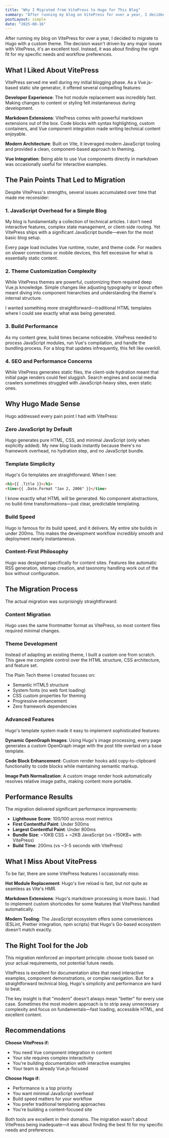 ```yaml
---
title: "Why I Migrated from VitePress to Hugo for This Blog"
summary: "After running my blog on VitePress for over a year, I decided to migrate to Hugo with a custom theme. Here's why I made the switch and what I learned in the process."
postLayout: simple
date: "2025-08-16"
---
```


After running my blog on VitePress for over a year, I decided to migrate to Hugo with a custom theme. The decision wasn't driven by any major issues with VitePress, it's an excellent tool. Instead, it was about finding the right fit for my specific needs and workflow preferences.

## What I Liked About VitePress

VitePress served me well during my initial blogging phase. As a Vue.js-based static site generator, it offered several compelling features:

**Developer Experience**: The hot module replacement was incredibly fast. Making changes to content or styling felt instantaneous during development.

**Markdown Extensions**: VitePress comes with powerful markdown extensions out of the box. Code blocks with syntax highlighting, custom containers, and Vue component integration made writing technical content enjoyable.

**Modern Architecture**: Built on Vite, it leveraged modern JavaScript tooling and provided a clean, component-based approach to theming.

**Vue Integration**: Being able to use Vue components directly in markdown was occasionally useful for interactive examples.

## The Pain Points That Led to Migration

Despite VitePress's strengths, several issues accumulated over time that made me reconsider:

### 1. JavaScript Overhead for a Simple Blog

My blog is fundamentally a collection of technical articles. I don't need interactive features, complex state management, or client-side routing. Yet VitePress ships with a significant JavaScript bundle—even for the most basic blog setup.

Every page load includes Vue runtime, router, and theme code. For readers on slower connections or mobile devices, this felt excessive for what is essentially static content.

### 2. Theme Customization Complexity

While VitePress themes are powerful, customizing them required deep Vue.js knowledge. Simple changes like adjusting typography or layout often meant diving into component hierarchies and understanding the theme's internal structure.

I wanted something more straightforward—traditional HTML templates where I could see exactly what was being generated.

### 3. Build Performance

As my content grew, build times became noticeable. VitePress needed to process JavaScript modules, run Vue's compilation, and handle the bundling process. For a blog that updates infrequently, this felt like overkill.

### 4. SEO and Performance Concerns

While VitePress generates static files, the client-side hydration meant that initial page renders could feel sluggish. Search engines and social media crawlers sometimes struggled with JavaScript-heavy sites, even static ones.

## Why Hugo Made Sense

Hugo addressed every pain point I had with VitePress:

### Zero JavaScript by Default

Hugo generates pure HTML, CSS, and minimal JavaScript (only when explicitly added). My new blog loads instantly because there's no framework overhead, no hydration step, and no JavaScript bundle.

### Template Simplicity

Hugo's Go templates are straightforward. When I see:

```html
<h1>{{ .Title }}</h1>
<time>{{ .Date.Format "Jan 2, 2006" }}</time>
```

I know exactly what HTML will be generated. No component abstractions, no build-time transformations—just clear, predictable templating.

### Build Speed

Hugo is famous for its build speed, and it delivers. My entire site builds in under 200ms. This makes the development workflow incredibly smooth and deployment nearly instantaneous.

### Content-First Philosophy

Hugo was designed specifically for content sites. Features like automatic RSS generation, sitemap creation, and taxonomy handling work out of the box without configuration.

## The Migration Process

The actual migration was surprisingly straightforward:

### Content Migration

Hugo uses the same frontmatter format as VitePress, so most content files required minimal changes.

### Theme Development

Instead of adapting an existing theme, I built a custom one from scratch. This gave me complete control over the HTML structure, CSS architecture, and feature set.

The Plain Tech theme I created focuses on:
- Semantic HTML5 structure
- System fonts (no web font loading)
- CSS custom properties for theming
- Progressive enhancement
- Zero framework dependencies

### Advanced Features

Hugo's template system made it easy to implement sophisticated features:

**Dynamic OpenGraph Images**: Using Hugo's image processing, every page generates a custom OpenGraph image with the post title overlaid on a base template.

**Code Block Enhancement**: Custom render hooks add copy-to-clipboard functionality to code blocks while maintaining semantic markup.

**Image Path Normalization**: A custom image render hook automatically resolves relative image paths, making content more portable.

## Performance Results

The migration delivered significant performance improvements:

- **Lighthouse Score**: 100/100 across most metrics
- **First Contentful Paint**: Under 500ms
- **Largest Contentful Paint**: Under 800ms
- **Bundle Size**: ~10KB CSS + ~2KB JavaScript (vs ~150KB+ with VitePress)
- **Build Time**: 200ms (vs ~3-5 seconds with VitePress)

## What I Miss About VitePress

To be fair, there are some VitePress features I occasionally miss:

**Hot Module Replacement**: Hugo's live reload is fast, but not quite as seamless as Vite's HMR.

**Markdown Extensions**: Hugo's markdown processing is more basic. I had to implement custom shortcodes for some features that VitePress handled automatically.

**Modern Tooling**: The JavaScript ecosystem offers some conveniences (ESLint, Prettier integration, npm scripts) that Hugo's Go-based ecosystem doesn't match exactly.

## The Right Tool for the Job

This migration reinforced an important principle: choose tools based on your actual requirements, not potential future needs.

VitePress is excellent for documentation sites that need interactive examples, component demonstrations, or complex navigation. But for a straightforward technical blog, Hugo's simplicity and performance are hard to beat.

The key insight is that "modern" doesn't always mean "better" for every use case. Sometimes the most modern approach is to strip away unnecessary complexity and focus on fundamentals—fast loading, accessible HTML, and excellent content.

## Recommendations

**Choose VitePress if:**
- You need Vue component integration in content
- Your site requires complex interactivity
- You're building documentation with interactive examples
- Your team is already Vue.js-focused

**Choose Hugo if:**
- Performance is a top priority
- You want minimal JavaScript overhead
- Build speed matters for your workflow
- You prefer traditional templating approaches
- You're building a content-focused site

Both tools are excellent in their domains. The migration wasn't about VitePress being inadequate—it was about finding the best fit for my specific needs and preferences.
